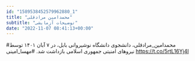 ```yaml
---
id: "1589538452579962880_1"
title: "محمدامین مرادقلی"
subtitle: "توضیحات آزمایشی"
date: "2022-11-07 08:41:13+00:00"
---
```

#محمدامین_مرادقلی، دانشجوی دانشگاه نوشیروانی بابل، در ۷ آبان ۱۴۰۱ توسط نیروهای امنیتی جمهوری اسلامی بازداشت شد.
#مهسا_امینی https://t.co/5rtL16Yj4I
